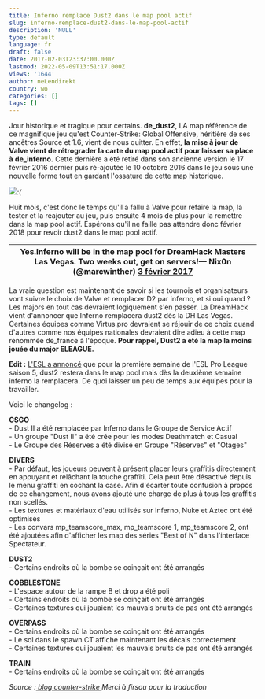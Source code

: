 ```yaml
---
title: Inferno remplace Dust2 dans le map pool actif
slug: inferno-remplace-dust2-dans-le-map-pool-actif
description: 'NULL'
type: default
language: fr
draft: false
date: 2017-02-03T23:37:00.000Z
lastmod: 2022-05-09T13:51:17.000Z
views: '1644'
author: neLendirekt
country: wo
categories: []
tags: []
---
```

Jour historique et tragique pour certains. **de\_dust2**, LA map référence de ce magnifique jeu qu'est Counter-Strike: Global Offensive, héritière de ses ancêtres Source et 1.6, vient de nous quitter. En effet, **la mise à jour de Valve vient de rétrograder la carte du map pool actif pour laisser sa place à** **de\_inferno.** Cette dernière a été retiré dans son ancienne version le 17 février 2016 dernier puis ré-ajoutée le 10 octobre 2016 dans le jeu sous une nouvelle forme tout en gardant l'ossature de cette map historique.

![](/storage/images/58951132cadd7_bfc7fbf0383b08587ab95aa5082012f9png.png)_:(_

Huit mois, c'est donc le temps qu'il a fallu à Valve pour refaire la map, la tester et la réajouter au jeu, puis ensuite 4 mois de plus pour la remettre dans la map pool actif. Espérons qu'il ne faille pas attendre donc février 2018 pour revoir dust2 dans le map pool actif. 

| Yes.Inferno will be in the map pool for DreamHack Masters Las Vegas. Two weeks out, get on servers!— Nix0n (@marcwinther) [3 février 2017](https://twitter.com/marcwinther/status/827661237974609920) |
| ----------------------------------------------------------------------------------------------------------------------------------------------------------------------------------------------------- |

  
La vraie question est maintenant de savoir si les tournois et organisateurs vont suivre le choix de Valve et remplacer D2 par inferno, et si oui quand ? Les majors en tout cas devraient logiquement s'en passer. La DreamHack vient d'annoncer que Inferno remplacera dust2 dès la DH Las Vegas. Certaines équipes comme Virtus.pro devraient se réjouir de ce choix quand d'autres comme nos équipes nationales devraient dire adieu à cette map renommée de\_france à l'époque. **Pour rappel, Dust2 a été la map la moins jouée du major ELEAGUE.**

**Edit :** [L'ESL a annoncé](http://en.pro.eslgaming.com/csgo/proleague/news/league-ruling-on-mappool-dust2-in-week-1-replaced-with-inferno-starting-week-2/) que pour la première semaine de l'ESL Pro League saison 5, dust2 restera dans le map pool mais dès la deuxième semaine inferno la remplacera. De quoi laisser un peu de temps aux équipes pour la travailler. 

Voici le changelog :

**CSGO**   
\- Dust II a été remplacée par Inferno dans le Groupe de Service Actif  
\- Un groupe "Dust II" a été crée pour les modes Deathmatch et Casual  
\- Le Groupe des Réserves a été divisé en Groupe "Réserves" et "Otages"

**DIVERS**  
\- Par défaut, les joueurs peuvent à présent placer leurs graffitis directement en appuyant et relâchant la touche graffiti. Cela peut être désactivé depuis le menu graffiti en cochant la case. Afin d'écarter toute confusion à propos de ce changement, nous avons ajouté une charge de plus à tous les graffitis non scellés.  
\- Les textures et matériaux d'eau utilisés sur Inferno, Nuke et Aztec ont été optimisés  
\- Les convars mp\_teamscore\_max, mp\_teamscore 1, mp\_teamscore 2, ont été ajoutées afin d'afficher les map des séries "Best of N" dans l'interface Spectateur.

**DUST2**  
\- Certains endroits où la bombe se coinçait ont été arrangés

**COBBLESTONE**  
\- L'espace autour de la rampe B et drop a été poli  
\- Certains endroits où la bombe se coinçait ont été arrangés  
\- Certaines textures qui jouaient les mauvais bruits de pas ont été arrangés

**OVERPASS**  
\- Certains endroits où la bombe se coinçait ont été arrangés  
\- Le sol dans le spawn CT affiche maintenant les décals correctement  
\- Certaines textures qui jouaient les mauvais bruits de pas ont été arrangés

**TRAIN**  
\- Certains endroits où la bombe se coinçait ont été arrangés

_Source :[ blog counter-strike ](http://blog.counter-strike.net/index.php/2017/02/17867/)Merci à firsou pour la traduction_
